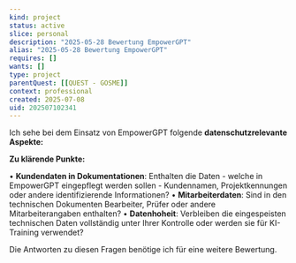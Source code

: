 ```yaml
---
kind: project
status: active
slice: personal
description: "2025-05-28 Bewertung EmpowerGPT"
alias: "2025-05-28 Bewertung EmpowerGPT"
requires: []
wants: []
type: project
parentQuest: [[QUEST - GOSME]]
context: professional
created: 2025-07-08
uid: 202507102341
---
```


Ich sehe bei dem Einsatz von EmpowerGPT folgende **datenschutzrelevante Aspekte:**

**Zu klärende Punkte:**

• **Kundendaten in Dokumentationen**: Enthalten die Daten - welche in EmpowerGPT eingepflegt werden sollen - Kundennamen, Projektkennungen oder andere identifizierende Informationen?
• **Mitarbeiterdaten**: Sind in den technischen Dokumenten Bearbeiter, Prüfer oder andere Mitarbeiterangaben enthalten?
• **Datenhoheit**: Verbleiben die eingespeisten technischen Daten vollständig unter Ihrer Kontrolle oder werden sie für KI-Training verwendet? 

Die Antworten zu diesen Fragen benötige ich für eine weitere Bewertung.
